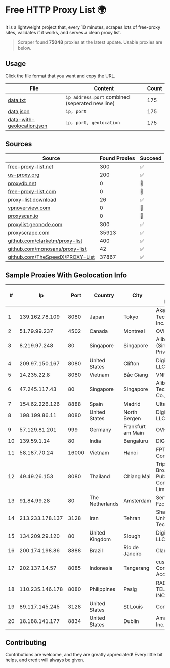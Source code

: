 
# Free HTTP Proxy List 🌍

It is a lightweight project that, every 10 minutes, scrapes lots of free-proxy sites, validates if it works, and serves a clean proxy list.


> Scraper found **75048** proxies at the latest update. Usable proxies are below.

## Usage

Click the file format that you want and copy the URL.


|File|Content|Count|
|----|-------|-----|
|[data.txt](https://raw.githubusercontent.com/themiralay/Proxy-List-World/master/data.txt)|`ip_address:port` combined (seperated new line)|175|
|[data.json](https://raw.githubusercontent.com/themiralay/Proxy-List-World/master/data.json)|`ip, port`|175|
|[data-with-geolocation.json](https://raw.githubusercontent.com/themiralay/Proxy-List-World/master/data-with-geolocation.json)|`ip, port, geolocation`|175|

## Sources

|Source|Found Proxies|Succeed|
|------|-------------|-------|
|[free-proxy-list.net](https://free-proxy-list.net)|300|✅|
|[us-proxy.org](https://www.us-proxy.org)|200|✅|
|[proxydb.net](http://proxydb.net)|0|🚫|
|[free-proxy-list.com](https://free-proxy-list.com/?page=&port=&type%5B%5D=http&type%5B%5D=https&up_time=0&search=Search)|0|🚫|
|[proxy-list.download](https://www.proxy-list.download/HTTP)|26|✅|
|[vpnoverview.com](https://vpnoverview.com/privacy/anonymous-browsing/free-proxy-servers)|0|🚫|
|[proxyscan.io](https://www.proxyscan.io)|0|🚫|
|[proxylist.geonode.com](https://proxylist.geonode.com/api/proxy-list?limit=300&page=1&sort_by=lastChecked&sort_type=desc&protocols=http,https)|300|✅|
|[proxyscrape.com](https://api.proxyscrape.com/v2/?request=displayproxies&protocol=http&timeout=10000&country=all&ssl=all&anonymity=all)|35913|✅|
|[github.com/clarketm/proxy-list](https://raw.githubusercontent.com/clarketm/proxy-list/master/proxy-list-raw.txt)|400|✅|
|[github.com/monosans/proxy-list](https://raw.githubusercontent.com/monosans/proxy-list/main/proxies/http.txt)|42|✅|
|[github.com/TheSpeedX/PROXY-List](https://raw.githubusercontent.com/TheSpeedX/PROXY-List/master/http.txt)|37867|✅|


## Sample Proxies With Geolocation Info

|#|Ip|Port|Country|City|Internet Service Provider|
|-|--|----|-------|----|-------------------------|
|1|139.162.78.109|8080|Japan|Tokyo|Akamai Technologies, Inc.|
|2|51.79.99.237|4502|Canada|Montreal|OVH SAS|
|3|8.219.97.248|80|Singapore|Singapore|Alibaba Cloud (Singapore) Private Limited|
|4|209.97.150.167|8080|United States|Clifton|DigitalOcean, LLC|
|5|14.235.22.8|8080|Vietnam|Bắc Giang|VNPT|
|6|47.245.117.43|80|Singapore|Singapore|Alibaba (US) Technology Co., Ltd.|
|7|154.62.226.126|8888|Spain|Madrid|Ultahost, Inc.|
|8|198.199.86.11|8080|United States|North Bergen|DigitalOcean, LLC|
|9|57.129.81.201|999|Germany|Frankfurt am Main|OVH SAS|
|10|139.59.1.14|80|India|Bengaluru|DIGITALOCEAN|
|11|58.187.70.24|16000|Vietnam|Hanoi|FPT Telecom Company|
|12|49.49.26.153|8080|Thailand|Chiang Mai|Triple T Broadband Public Company Limited|
|13|91.84.99.28|80|The Netherlands|Amsterdam|Servers Tech Fzco|
|14|213.233.178.137|3128|Iran|Tehran|Sharif University Of Technology|
|15|134.209.29.120|80|United Kingdom|Slough|DigitalOcean, LLC|
|16|200.174.198.86|8888|Brazil|Rio de Janeiro|Claro S.A|
|17|202.137.14.57|8085|Indonesia|Tangerang|customer in Corporate Access|
|18|110.235.146.178|8080|Philippines|Pasig|RADIUS TELECOMS, INC.|
|19|89.117.145.245|3128|United States|St Louis|Contabo Inc.|
|20|18.188.141.177|8834|United States|Dublin|Amazon.com, Inc.|



## Contributing

Contributions are welcome, and they are greatly appreciated! Every
little bit helps, and credit will always be given.

